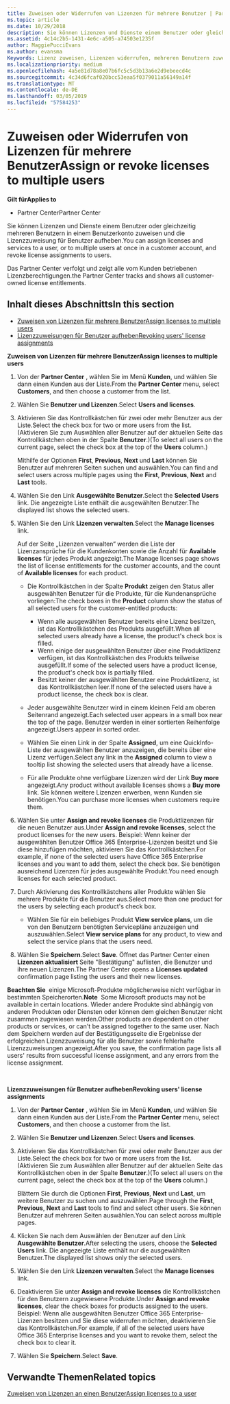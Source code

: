 ```yaml
---
title: Zuweisen oder Widerrufen von Lizenzen für mehrere Benutzer | Partner Center
ms.topic: article
ms.date: 10/29/2018
description: Sie können Lizenzen und Dienste einem Benutzer oder gleichzeitig mehreren Benutzern in einem Benutzerkonto zuweisen und die Lizenzzuweisung für Benutzer aufheben.
ms.assetid: 4c14c2b5-1431-4e6c-a505-a74503e1235f
author: MaggiePucciEvans
ms.author: evansma
Keywords: Lizenz zuweisen, Lizenzen widerrufen, mehreren Benutzern zuweisen,
ms.localizationpriority: medium
ms.openlocfilehash: 4a5e81d78a8e07b6fc5c5d3b13a6e2d9ebeecd4c
ms.sourcegitcommit: 4c34d6fcaf020bcc53eaa5f0379011a56149a14f
ms.translationtype: MT
ms.contentlocale: de-DE
ms.lasthandoff: 03/05/2019
ms.locfileid: "57584253"
---
```

# <a name="assign-or-revoke-licenses-to-multiple-users"></a><span data-ttu-id="013a4-104">Zuweisen oder Widerrufen von Lizenzen für mehrere Benutzer</span><span class="sxs-lookup"><span data-stu-id="013a4-104">Assign or revoke licenses to multiple users</span></span>

<span data-ttu-id="013a4-105">**Gilt für**</span><span class="sxs-lookup"><span data-stu-id="013a4-105">**Applies to**</span></span>

-  <span data-ttu-id="013a4-106">Partner Center</span><span class="sxs-lookup"><span data-stu-id="013a4-106">Partner Center</span></span>

<span data-ttu-id="013a4-107">Sie können Lizenzen und Dienste einem Benutzer oder gleichzeitig mehreren Benutzern in einem Benutzerkonto zuweisen und die Lizenzzuweisung für Benutzer aufheben.</span><span class="sxs-lookup"><span data-stu-id="013a4-107">You can assign licenses and services to a user, or to multiple users at once in a customer account, and revoke license assignments to users.</span></span>

<span data-ttu-id="013a4-108">Das Partner Center verfolgt und zeigt alle vom Kunden betriebenen Lizenzberechtigungen.</span><span class="sxs-lookup"><span data-stu-id="013a4-108">the Partner Center tracks and shows all customer-owned license entitlements.</span></span>

## <a name="in-this-section"></a><span data-ttu-id="013a4-109">Inhalt dieses Abschnitts</span><span class="sxs-lookup"><span data-stu-id="013a4-109">In this section</span></span>


-   [<span data-ttu-id="013a4-110">Zuweisen von Lizenzen für mehrere Benutzer</span><span class="sxs-lookup"><span data-stu-id="013a4-110">Assign licenses to multiple users</span></span>](#assign-licenses-to-groups)
-   [<span data-ttu-id="013a4-111">Lizenzzuweisungen für Benutzer aufheben</span><span class="sxs-lookup"><span data-stu-id="013a4-111">Revoking users' license assignments</span></span>](#revoking-licenses)

<a href="" id="assign-licenses-to-groups"></a>
<span data-ttu-id="013a4-112">**Zuweisen von Lizenzen für mehrere Benutzer**</span><span class="sxs-lookup"><span data-stu-id="013a4-112">**Assign licenses to multiple users**</span></span>

1.  <span data-ttu-id="013a4-113">Von der **Partner Center** , wählen Sie im Menü **Kunden**, und wählen Sie dann einen Kunden aus der Liste.</span><span class="sxs-lookup"><span data-stu-id="013a4-113">From the **Partner Center** menu, select **Customers**, and then choose a customer from the list.</span></span>
2.  <span data-ttu-id="013a4-114">Wählen Sie **Benutzer und Lizenzen**.</span><span class="sxs-lookup"><span data-stu-id="013a4-114">Select **Users and licenses**.</span></span>
3.  <span data-ttu-id="013a4-115">Aktivieren Sie das Kontrollkästchen für zwei oder mehr Benutzer aus der Liste.</span><span class="sxs-lookup"><span data-stu-id="013a4-115">Select the check box for two or more users from the list.</span></span> <span data-ttu-id="013a4-116">(Aktivieren Sie zum Auswählen aller Benutzer auf der aktuellen Seite das Kontrollkästchen oben in der Spalte **Benutzer**.)</span><span class="sxs-lookup"><span data-stu-id="013a4-116">(To select all users on the current page, select the check box at the top of the **Users** column.)</span></span>

    <span data-ttu-id="013a4-117">Mithilfe der Optionen **First**, **Previous**, **Next** und **Last** können Sie Benutzer auf mehreren Seiten suchen und auswählen.</span><span class="sxs-lookup"><span data-stu-id="013a4-117">You can find and select users across multiple pages using the **First**, **Previous**, **Next** and **Last** tools.</span></span>

4.  <span data-ttu-id="013a4-118">Wählen Sie den Link **Ausgewählte Benutzer**.</span><span class="sxs-lookup"><span data-stu-id="013a4-118">Select the **Selected Users** link.</span></span> <span data-ttu-id="013a4-119">Die angezeigte Liste enthält die ausgewählten Benutzer.</span><span class="sxs-lookup"><span data-stu-id="013a4-119">The displayed list shows the selected users.</span></span>
5.  <span data-ttu-id="013a4-120">Wählen Sie den Link **Lizenzen verwalten**.</span><span class="sxs-lookup"><span data-stu-id="013a4-120">Select the **Manage licenses** link.</span></span>

    <span data-ttu-id="013a4-121">Auf der Seite „Lizenzen verwalten“ werden die Liste der Lizenzansprüche für die Kundenkonten sowie die Anzahl für **Available licenses** für jedes Produkt angezeigt.</span><span class="sxs-lookup"><span data-stu-id="013a4-121">The Manage licenses page shows the list of license entitlements for the customer accounts, and the count of **Available licenses** for each product.</span></span>

    -   <span data-ttu-id="013a4-122">Die Kontrollkästchen in der Spalte **Produkt** zeigen den Status aller ausgewählten Benutzer für die Produkte, für die Kundenansprüche vorliegen:</span><span class="sxs-lookup"><span data-stu-id="013a4-122">The check boxes in the **Product** column show the status of all selected users for the customer-entitled products:</span></span>

        -   <span data-ttu-id="013a4-123">Wenn alle ausgewählten Benutzer bereits eine Lizenz besitzen, ist das Kontrollkästchen des Produkts ausgefüllt.</span><span class="sxs-lookup"><span data-stu-id="013a4-123">When all selected users already have a license, the product's check box is filled.</span></span>
        -   <span data-ttu-id="013a4-124">Wenn einige der ausgewählten Benutzer über eine Produktlizenz verfügen, ist das Kontrollkästchen des Produkts teilweise ausgefüllt.</span><span class="sxs-lookup"><span data-stu-id="013a4-124">If some of the selected users have a product license, the product's check box is partially filled.</span></span>
        -   <span data-ttu-id="013a4-125">Besitzt keiner der ausgewählten Benutzer eine Produktlizenz, ist das Kontrollkästchen leer.</span><span class="sxs-lookup"><span data-stu-id="013a4-125">If none of the selected users have a product license, the check box is clear.</span></span>
    -   <span data-ttu-id="013a4-126">Jeder ausgewählte Benutzer wird in einem kleinen Feld am oberen Seitenrand angezeigt.</span><span class="sxs-lookup"><span data-stu-id="013a4-126">Each selected user appears in a small box near the top of the page.</span></span> <span data-ttu-id="013a4-127">Benutzer werden in einer sortierten Reihenfolge angezeigt.</span><span class="sxs-lookup"><span data-stu-id="013a4-127">Users appear in sorted order.</span></span>

    -   <span data-ttu-id="013a4-128">Wählen Sie einen Link in der Spalte **Assigned**, um eine QuickInfo-Liste der ausgewählten Benutzer anzuzeigen, die bereits über eine Lizenz verfügen.</span><span class="sxs-lookup"><span data-stu-id="013a4-128">Select any link in the **Assigned** column to view a tooltip list showing the selected users that already have a license.</span></span>

    -   <span data-ttu-id="013a4-129">Für alle Produkte ohne verfügbare Lizenzen wird der Link **Buy more** angezeigt.</span><span class="sxs-lookup"><span data-stu-id="013a4-129">Any product without available licenses shows a **Buy more** link.</span></span> <span data-ttu-id="013a4-130">Sie können weitere Lizenzen erwerben, wenn Kunden sie benötigen.</span><span class="sxs-lookup"><span data-stu-id="013a4-130">You can purchase more licenses when customers require them.</span></span>

6.  <span data-ttu-id="013a4-131">Wählen Sie unter **Assign and revoke licenses** die Produktlizenzen für die neuen Benutzer aus.</span><span class="sxs-lookup"><span data-stu-id="013a4-131">Under **Assign and revoke licenses**, select the product licenses for the new users.</span></span> <span data-ttu-id="013a4-132">Beispiel: Wenn keiner der ausgewählten Benutzer Office 365 Enterprise-Lizenzen besitzt und Sie diese hinzufügen möchten, aktivieren Sie das Kontrollkästchen.</span><span class="sxs-lookup"><span data-stu-id="013a4-132">For example, if none of the selected users have Office 365 Enterprise licenses and you want to add them, select the check box.</span></span> <span data-ttu-id="013a4-133">Sie benötigen ausreichend Lizenzen für jedes ausgewählte Produkt.</span><span class="sxs-lookup"><span data-stu-id="013a4-133">You need enough licenses for each selected product.</span></span>
7.  <span data-ttu-id="013a4-134">Durch Aktivierung des Kontrollkästchens aller Produkte wählen Sie mehrere Produkte für die Benutzer aus.</span><span class="sxs-lookup"><span data-stu-id="013a4-134">Select more than one product for the users by selecting each product's check box.</span></span>
    -   <span data-ttu-id="013a4-135">Wählen Sie für ein beliebiges Produkt **View service plans**, um die von den Benutzern benötigten Servicepläne anzuzeigen und auszuwählen.</span><span class="sxs-lookup"><span data-stu-id="013a4-135">Select **View service plans** for any product, to view and select the service plans that the users need.</span></span>

8.  <span data-ttu-id="013a4-136">Wählen Sie **Speichern**.</span><span class="sxs-lookup"><span data-stu-id="013a4-136">Select **Save**.</span></span> <span data-ttu-id="013a4-137">Öffnet das Partner Center einen **Lizenzen aktualisiert** Seite "Bestätigung" auflisten, die Benutzer und ihre neuen Lizenzen.</span><span class="sxs-lookup"><span data-stu-id="013a4-137">The Partner Center opens a **Licenses updated** confirmation page listing the users and their new licenses.</span></span>

<span data-ttu-id="013a4-138">**Beachten Sie**  einige Microsoft-Produkte möglicherweise nicht verfügbar in bestimmten Speicherorten.</span><span class="sxs-lookup"><span data-stu-id="013a4-138">**Note**  Some Microsoft products may not be available in certain locations.</span></span> <span data-ttu-id="013a4-139">Wieder andere Produkte sind abhängig von anderen Produkten oder Diensten oder können dem gleichen Benutzer nicht zusammen zugewiesen werden.</span><span class="sxs-lookup"><span data-stu-id="013a4-139">Other products are dependent on other products or services, or can't be assigned together to the same user.</span></span> <span data-ttu-id="013a4-140">Nach dem Speichern werden auf der Bestätigungsseite die Ergebnisse der erfolgreichen Lizenzzuweisung für alle Benutzer sowie fehlerhafte Lizenzzuweisungen angezeigt.</span><span class="sxs-lookup"><span data-stu-id="013a4-140">After you save, the confirmation page lists all users' results from successful license assignment, and any errors from the license assignment.</span></span>

 

<a href="" id="revoking-licenses"></a>
<span data-ttu-id="013a4-141">**Lizenzzuweisungen für Benutzer aufheben**</span><span class="sxs-lookup"><span data-stu-id="013a4-141">**Revoking users' license assignments**</span></span>

1.  <span data-ttu-id="013a4-142">Von der **Partner Center** , wählen Sie im Menü **Kunden**, und wählen Sie dann einen Kunden aus der Liste.</span><span class="sxs-lookup"><span data-stu-id="013a4-142">From the **Partner Center** menu, select **Customers**, and then choose a customer from the list.</span></span>
2.  <span data-ttu-id="013a4-143">Wählen Sie **Benutzer und Lizenzen**.</span><span class="sxs-lookup"><span data-stu-id="013a4-143">Select **Users and licenses**.</span></span>
3.  <span data-ttu-id="013a4-144">Aktivieren Sie das Kontrollkästchen für zwei oder mehr Benutzer aus der Liste.</span><span class="sxs-lookup"><span data-stu-id="013a4-144">Select the check box for two or more users from the list.</span></span> <span data-ttu-id="013a4-145">(Aktivieren Sie zum Auswählen aller Benutzer auf der aktuellen Seite das Kontrollkästchen oben in der Spalte **Benutzer**.)</span><span class="sxs-lookup"><span data-stu-id="013a4-145">(To select all users on the current page, select the check box at the top of the **Users** column.)</span></span>

    <span data-ttu-id="013a4-146">Blättern Sie durch die Optionen **First**, **Previous**, **Next** und **Last**, um weitere Benutzer zu suchen und auszuwählen.</span><span class="sxs-lookup"><span data-stu-id="013a4-146">Page through the **First**, **Previous**, **Next** and **Last** tools to find and select other users.</span></span> <span data-ttu-id="013a4-147">Sie können Benutzer auf mehreren Seiten auswählen.</span><span class="sxs-lookup"><span data-stu-id="013a4-147">You can select across multiple pages.</span></span>

4.  <span data-ttu-id="013a4-148">Klicken Sie nach dem Auswählen der Benutzer auf den Link **Ausgewählte Benutzer**.</span><span class="sxs-lookup"><span data-stu-id="013a4-148">After selecting the users, choose the **Selected Users** link.</span></span> <span data-ttu-id="013a4-149">Die angezeigte Liste enthält nur die ausgewählten Benutzer.</span><span class="sxs-lookup"><span data-stu-id="013a4-149">The displayed list shows only the selected users.</span></span>
5.  <span data-ttu-id="013a4-150">Wählen Sie den Link **Lizenzen verwalten**.</span><span class="sxs-lookup"><span data-stu-id="013a4-150">Select the **Manage licenses** link.</span></span>
6.  <span data-ttu-id="013a4-151">Deaktivieren Sie unter **Assign and revoke licenses** die Kontrollkästchen für den Benutzern zugewiesene Produkte.</span><span class="sxs-lookup"><span data-stu-id="013a4-151">Under **Assign and revoke licenses**, clear the check boxes for products assigned to the users.</span></span> <span data-ttu-id="013a4-152">Beispiel: Wenn alle ausgewählten Benutzer Office 365 Enterprise-Lizenzen besitzen und Sie diese widerrufen möchten, deaktivieren Sie das Kontrollkästchen.</span><span class="sxs-lookup"><span data-stu-id="013a4-152">For example, if all of the selected users have Office 365 Enterprise licenses and you want to revoke them, select the check box to clear it.</span></span>
7.  <span data-ttu-id="013a4-153">Wählen Sie **Speichern**.</span><span class="sxs-lookup"><span data-stu-id="013a4-153">Select **Save**.</span></span>

## <a name="related-topics"></a><span data-ttu-id="013a4-154">Verwandte Themen</span><span class="sxs-lookup"><span data-stu-id="013a4-154">Related topics</span></span>


[<span data-ttu-id="013a4-155">Zuweisen von Lizenzen an einen Benutzer</span><span class="sxs-lookup"><span data-stu-id="013a4-155">Assign licenses to a user</span></span>](assign-licenses-to-users.md)

 

 



